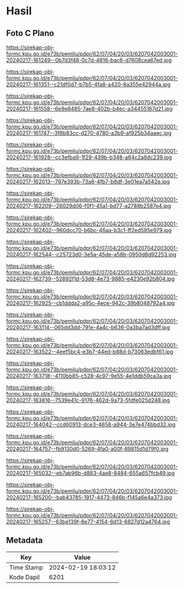 # Hasil

## Foto C Plano

https://sirekap-obj-formc.kpu.go.id/e73b/pemilu/pdpr/62/07/04/20/03/6207042003001-20240217-161249--0b7d3f48-0c7d-4816-bac6-d7608cea67ed.jpg

https://sirekap-obj-formc.kpu.go.id/e73b/pemilu/pdpr/62/07/04/20/03/6207042003001-20240217-161351--c21df0d7-b7b5-4fa8-a420-8a355e42944a.jpg

https://sirekap-obj-formc.kpu.go.id/e73b/pemilu/pdpr/62/07/04/20/03/6207042003001-20240217-161558--6e9e8485-7ae8-402b-b4ec-a34455167d21.jpg

https://sirekap-obj-formc.kpu.go.id/e73b/pemilu/pdpr/62/07/04/20/03/6207042003001-20240217-161747--3f8b83cc-d270-4780-a3b9-af925b34aaec.jpg

https://sirekap-obj-formc.kpu.go.id/e73b/pemilu/pdpr/62/07/04/20/03/6207042003001-20240217-161928--cc3efba9-1f29-439b-b348-a64c2a6dc239.jpg

https://sirekap-obj-formc.kpu.go.id/e73b/pemilu/pdpr/62/07/04/20/03/6207042003001-20240217-162013--797e393b-73a8-4fb7-b8df-3e01ea7a542e.jpg

https://sirekap-obj-formc.kpu.go.id/e73b/pemilu/pdpr/62/07/04/20/03/6207042003001-20240217-162209--26029d06-f0f1-45a1-bd77-a2788b2587e4.jpg

https://sirekap-obj-formc.kpu.go.id/e73b/pemilu/pdpr/62/07/04/20/03/6207042003001-20240217-162402--960dcc70-b6bc-46aa-b3c1-ff2ed595e979.jpg

https://sirekap-obj-formc.kpu.go.id/e73b/pemilu/pdpr/62/07/04/20/03/6207042003001-20240217-162544--c25723d0-3e5a-45de-a58b-0950d8d92253.jpg

https://sirekap-obj-formc.kpu.go.id/e73b/pemilu/pdpr/62/07/04/20/03/6207042003001-20240217-162739--52892f1d-53d8-4e73-9885-e4230e92b804.jpg

https://sirekap-obj-formc.kpu.go.id/e73b/pemilu/pdpr/62/07/04/20/03/6207042003001-20240217-162925--cb1ddda2-a95c-4ece-942c-39b8048792a4.jpg

https://sirekap-obj-formc.kpu.go.id/e73b/pemilu/pdpr/62/07/04/20/03/6207042003001-20240217-163114--065dd3dd-791e-4a4c-b636-0a3ba7ad3dff.jpg

https://sirekap-obj-formc.kpu.go.id/e73b/pemilu/pdpr/62/07/04/20/03/6207042003001-20240217-163522--4eef5bc4-e3b7-44ed-b88d-b73063edbf61.jpg

https://sirekap-obj-formc.kpu.go.id/e73b/pemilu/pdpr/62/07/04/20/03/6207042003001-20240217-163718--4110bb85-c528-4c97-9e55-4e1ddb59ca3a.jpg

https://sirekap-obj-formc.kpu.go.id/e73b/pemilu/pdpr/62/07/04/20/03/6207042003001-20240217-163816--7539e41c-9176-462d-9a73-5fdfe025d248.jpg

https://sirekap-obj-formc.kpu.go.id/e73b/pemilu/pdpr/62/07/04/20/03/6207042003001-20240217-164042--ccd60913-dce3-4658-a944-3e7e474bbd32.jpg

https://sirekap-obj-formc.kpu.go.id/e73b/pemilu/pdpr/62/07/04/20/03/6207042003001-20240217-164757--fb9130d0-5269-4fa0-a00f-89815d1d79f0.jpg

https://sirekap-obj-formc.kpu.go.id/e73b/pemilu/pdpr/62/07/04/20/03/6207042003001-20240217-165032--eb7ab96b-d883-4ae8-8484-655a657fcb49.jpg

https://sirekap-obj-formc.kpu.go.id/e73b/pemilu/pdpr/62/07/04/20/03/6207042003001-20240217-165200--bab43785-1917-4473-846b-f145a6e4a373.jpg

https://sirekap-obj-formc.kpu.go.id/e73b/pemilu/pdpr/62/07/04/20/03/6207042003001-20240217-165257--63be139f-8e77-4154-8d13-6827d12a4764.jpg


## Metadata

| Key        | Value               |
| ---------- | ------------------- |
| Time Stamp | 2024-02-19 18:03:12 |
| Kode Dapil | 6201                |



